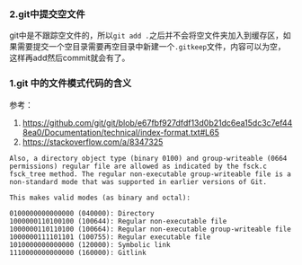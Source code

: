 
### 2.git中提交空文件

git中是不跟踪空文件的，所以``git add .``之后并不会将空文件夹加入到缓存区，如果需要提交一个空目录需要再空目录中新建一个``.gitkeep``文件，内容可以为空，这样再add然后commit就会有了。


### 1.git 中的文件模式代码的含义

参考：
1. https://github.com/git/git/blob/e67fbf927dfdf13d0b21dc6ea15dc3c7ef448ea0/Documentation/technical/index-format.txt#L65
2. https://stackoverflow.com/a/8347325

```
Also, a directory object type (binary 0100) and group-writeable (0664 permissions) regular file are allowed as indicated by the fsck.c fsck_tree method. The regular non-executable group-writeable file is a non-standard mode that was supported in earlier versions of Git.

This makes valid modes (as binary and octal):

0100000000000000 (040000): Directory
1000000110100100 (100644): Regular non-executable file
1000000110110100 (100664): Regular non-executable group-writeable file
1000000111101101 (100755): Regular executable file
1010000000000000 (120000): Symbolic link
1110000000000000 (160000): Gitlink
```
